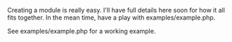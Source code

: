 Creating a module is really easy. I'll have full details here soon for how it all fits together. In the mean time, have a play with examples/example.php. 

See examples/example.php for a working example.
